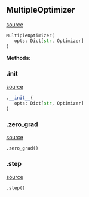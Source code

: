 #


## MultipleOptimizer
[source](https://github.com/jrzaurin/pytorch-widedeep/blob/master/pytorch_widedeep/training/_multiple_optimizer.py/#L4)
```python 
MultipleOptimizer(
   opts: Dict[str, Optimizer]
)
```




**Methods:**


### .__init__
[source](https://github.com/jrzaurin/pytorch-widedeep/blob/master/pytorch_widedeep/training/_multiple_optimizer.py/#L5)
```python
.__init__(
   opts: Dict[str, Optimizer]
)
```


### .zero_grad
[source](https://github.com/jrzaurin/pytorch-widedeep/blob/master/pytorch_widedeep/training/_multiple_optimizer.py/#L8)
```python
.zero_grad()
```


### .step
[source](https://github.com/jrzaurin/pytorch-widedeep/blob/master/pytorch_widedeep/training/_multiple_optimizer.py/#L12)
```python
.step()
```

